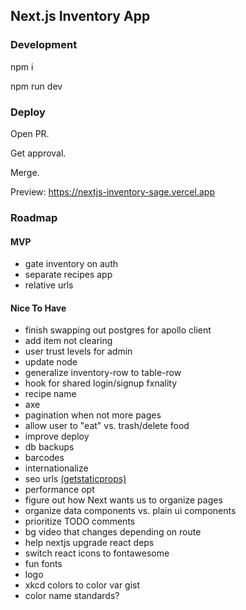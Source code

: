 ## Next.js Inventory App

### Development

npm i

npm run dev

### Deploy

Open PR.

Get approval.

Merge.

Preview: https://nextjs-inventory-sage.vercel.app

### Roadmap

#### MVP

- gate inventory on auth
- separate recipes app
- relative urls

#### Nice To Have

- finish swapping out postgres for apollo client
- add item not clearing
- user trust levels for admin
- update node
- generalize inventory-row to table-row
- hook for shared login/signup fxnality
- recipe name
- axe
- pagination when not more pages
- allow user to "eat" vs. trash/delete food
- improve deploy
- db backups
- barcodes
- internationalize
- seo urls [(getstaticprops)](https://www.udemy.com/course/react-with-typescript/learn/lecture/22717973#overview)
- performance opt
- figure out how Next wants us to organize pages
- organize data components vs. plain ui components
- prioritize TODO comments
- bg video that changes depending on route
- help nextjs upgrade react deps
- switch react icons to fontawesome
- fun fonts
- logo
- xkcd colors to color var gist
- color name standards?
